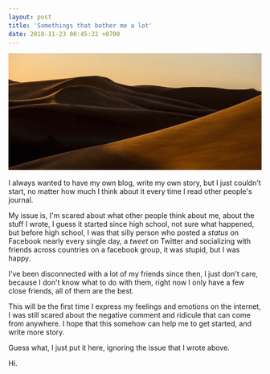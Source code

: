 ```yaml
---
layout: post
title: 'Somethings that bother me a lot'
date: 2018-11-23 00:45:22 +0700
---
```


![Desert](/images/desert.jpg)

I always wanted to have my own blog, write my own story, but I just couldn't start, no matter how much I think about it every time I read other people's journal.

My issue is, I'm scared about what other people think about me, about the stuff I wrote, I guess it started since high school, not sure what happened, but before high school, I was that silly person who posted a _status_ on Facebook nearly every single day, a _tweet_ on Twitter and socializing with friends across countries on a facebook group, it was stupid, but I was happy.

I've been disconnected with a lot of my friends since then, I just don't care, because I don't know what to do with them, right now I only have a few close friends, all of them are the best.

This will be the first time I express my feelings and emotions on the internet, I was still scared about the negative comment and ridicule that can come from anywhere. I hope that this somehow can help me to get started, and write more story.

Guess what, I just put it here, ignoring the issue that I wrote above.

Hi.
